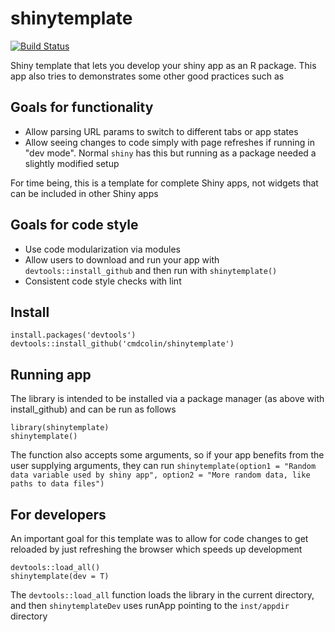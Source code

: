 # shinytemplate

[![Build Status](https://travis-ci.org/cmdcolin/shinytemplate.svg?branch=master)](https://travis-ci.org/cmdcolin/shinytemplate)

Shiny template that lets you develop your shiny app as an R package. This app also tries to demonstrates some other good practices such as


## Goals for functionality

- Allow parsing URL params to switch to different tabs or app states
- Allow seeing changes to code simply with page refreshes if running in "dev mode". Normal `shiny` has this but running as a package needed a slightly modified setup

For time being, this is a template for complete Shiny apps, not widgets that can be included in other Shiny apps

## Goals for code style

- Use code modularization via modules
- Allow users to download and run your app with `devtools::install_github` and then run with `shinytemplate()`
- Consistent code style checks with lint


## Install

    install.packages('devtools')
    devtools::install_github('cmdcolin/shinytemplate')


## Running app

The library is intended to be installed via a package manager (as above with install_github) and can be run as follows

    library(shinytemplate)
    shinytemplate()
    
The function also accepts some arguments, so if your app benefits from the user supplying arguments, they can run `shinytemplate(option1 = "Random data variable used by shiny app", option2 = "More random data, like paths to data files")`

## For developers

An important goal for this template was to allow for code changes to get reloaded by just refreshing the browser which speeds up development

    devtools::load_all()
    shinytemplate(dev = T)

The `devtools::load_all` function loads the library in the current directory, and then `shinytemplateDev` uses runApp pointing to the `inst/appdir` directory
